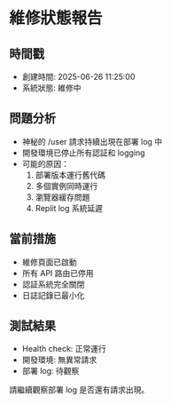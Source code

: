 # 維修狀態報告

## 時間戳
- 創建時間: 2025-06-26 11:25:00
- 系統狀態: 維修中

## 問題分析
- 神秘的 /user 請求持續出現在部署 log 中
- 開發環境已停止所有認証和 logging
- 可能的原因：
  1. 部署版本運行舊代碼
  2. 多個實例同時運行
  3. 瀏覽器緩存問題
  4. Replit log 系統延遲

## 當前措施
- 維修頁面已啟動
- 所有 API 路由已停用
- 認証系統完全關閉
- 日誌記錄已最小化

## 測試結果
- Health check: 正常運行
- 開發環境: 無異常請求
- 部署 log: 待觀察

請繼續觀察部署 log 是否還有請求出現。